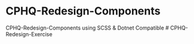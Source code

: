 # CPHQ-Redesign-Components
CPHQ-Redesign-Components using SCSS &amp; Dotnet Compatible
#   C P H Q - R e d e s i g n - E x e r c i s e  
 